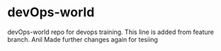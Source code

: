 # devOps-world
devOps-world repo for devops training.
This line is added from feature branch.
Anil Made further changes again for tesiing
